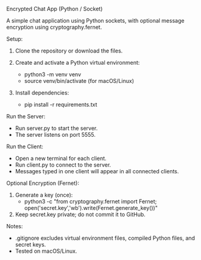 Encrypted Chat App (Python / Socket)

A simple chat application using Python sockets, with optional message encryption using cryptography.fernet.

Setup:

1. Clone the repository or download the files.

2. Create and activate a Python virtual environment:
   - python3 -m venv venv
   - source venv/bin/activate   (for macOS/Linux)

3. Install dependencies:
   - pip install -r requirements.txt

Run the Server:

- Run server.py to start the server.
- The server listens on port 5555.

Run the Client:

- Open a new terminal for each client.
- Run client.py to connect to the server.
- Messages typed in one client will appear in all connected clients.

Optional Encryption (Fernet):

1. Generate a key (once):
   - python3 -c "from cryptography.fernet import Fernet; open('secret.key','wb').write(Fernet.generate_key())"
2. Keep secret.key private; do not commit it to GitHub.

Notes:

- .gitignore excludes virtual environment files, compiled Python files, and secret keys.
- Tested on macOS/Linux.
